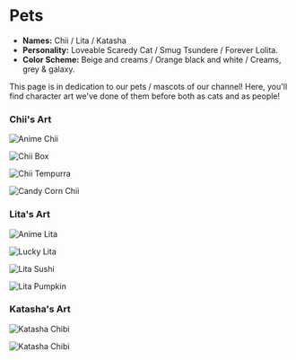 # Pets

* **Names:** Chii / Lita / Katasha
* **Personality:** Loveable Scaredy Cat / Smug Tsundere / Forever Lolita.
* **Color Scheme:** Beige and creams / Orange black and white / Creams, grey & galaxy.

This page is in dedication to our pets / mascots of our channel! Here, you'll find character art we've done of them before both as cats and as people!



### Chii's Art

![Anime Chii](img/Chii_anime.png)

![Chii Box](img/chiibox.png)

![Chii Tempurra](img/chiitempurra.png)

![Candy Corn Chii](img/candycornchii.png)

### Lita's Art

![Anime Lita](img/lita_anime.png)

![Lucky Lita](img/luckylita.png)

![Lita Sushi](img/litasushi.png)

![Lita Pumpkin](img/litapumpkin.png)

### Katasha's Art

![Katasha Chibi](img/katashachibi.png)

![Katasha Chibi](img/katashawitch.png)
